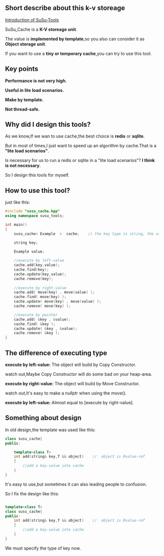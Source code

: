 ## Short describe about this k-v storeage

[Introduction of SuSu-Tools](../README.md)

SuSu_Cache is a **K-V storeage unit**.

The value is **implemented by template**,so you also can consider it as **Object storage unit**.

If you want to use a **tiny or temporary cache**,you can try to use this tool.

## Key points 
**Performance is not very high.**

**Useful in lite load scenarios.**

**Make by template.**

**Not thread-safe.**

## Why did I design this tools?

As we know,If we wan to use cache,the best choice is **redis** or **sqlite**.

But in most of times,I just want to speed up an algorithm by cache.That is a **"lite load scenarios"**.

Is necessary for us to run a redis or sqlite in a "lite load scenarios"? **I think is not necessary**.

So I design this tools for myself.

## How to use this tool?

just like this:

```cpp
#include "susu_cache.hpp"
using namespace susu_tools;

int main()
{
    susu_cache< Example  >  cache;    // the key type is string, the value type is xxx

    string key;

    Example value;
    
    //execute by left-value
    cache.add(key,value);
    cache.find(key);
    cache.update(key,value);
    cache.remove(key);
    
    //execute by right-value
    cache.add( move(key) , move(value) );
    cache.find( move(key) );
    cache.update( move(key) , move(value) );
    cache.remove( move(key) );

    //execute by pointer
    cache.add( &key , &value);
    cache.find( &key );
    cache.update( &key , &value);
    cache.remove( &key );
}

```
## The difference of executing type

**execute by left-value:** The object will build by Copy Constructor.

watch out,Maybe Copy Constructor will do some bad on your heap-area.

**execute by right-value:** The object will build by Move Constructor.

watch out,It's easy to make a nullptr when using the move().

**execute by left-value:** Almost equal to [execute by right-value].

## Something about design

In old design,the template was used like this:

```cpp
class susu_cache{
public:

	template<class T>
	int add(string& key,T && object)	//	object is Rvalue-ref
	{
        //add a key-value into cache
	}
}
```

It's easy to use,but sometimes it can also leading people to confusion.

So I fix the design like this:

```cpp

template<class T>
class susu_cache{
public:
	int add(string& key,T && object)	//	object is Rvalue-ref
	{
        //add a key-value into cache
	}
}
```
We must specify the type of key now.